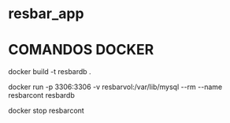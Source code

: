 # resbar_app

# COMANDOS DOCKER

docker build -t resbardb .

docker run -p 3306:3306 -v resbarvol:/var/lib/mysql --rm --name resbarcont resbardb

docker stop resbarcont

